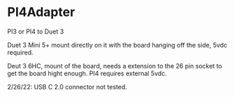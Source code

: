 # PI4Adapter
PI3 or PI4 to Duet 3

Duet 3 Mini 5+ mount directly on it with the board hanging off the side,  5vdc required.

Deut 3 6HC, mount of the board, needs a extension to the 26 pin socket to get the board hight enough.  PI4 requires external 5vdc.

2/26/22: USB C 2.0 connector not tested.